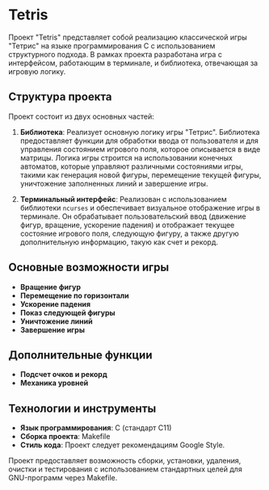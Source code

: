 # Tetris

Проект "Tetris" представляет собой реализацию классической игры "Тетрис" на языке программирования C с использованием структурного подхода. В рамках проекта разработана игра с интерфейсом, работающим в терминале, и библиотека, отвечающая за игровую логику.

## Структура проекта

Проект состоит из двух основных частей:

1. **Библиотека**: Реализует основную логику игры "Тетрис". Библиотека предоставляет функции для обработки ввода от пользователя и для управления состоянием игрового поля, которое описывается в виде матрицы. Логика игры строится на использовании конечных автоматов, которые управляют различными состояниями игры, такими как генерация новой фигуры, перемещение текущей фигуры, уничтожение заполненных линий и завершение игры.

2. **Терминальный интерфейс**: Реализован с использованием библиотеки `ncurses` и обеспечивает визуальное отображение игры в терминале. Он обрабатывает пользовательский ввод (движение фигур, вращение, ускорение падения) и отображает текущее состояние игрового поля, следующую фигуру, а также другую дополнительную информацию, такую как счет и рекорд.

## Основные возможности игры

- **Вращение фигур**
- **Перемещение по горизонтали**
- **Ускорение падения**
- **Показ следующей фигуры**
- **Уничтожение линий**
- **Завершение игры**

## Дополнительные функции

- **Подсчет очков и рекорд**
- **Механика уровней**

## Технологии и инструменты

- **Язык программирования**: C (стандарт C11)
- **Сборка проекта**: Makefile
- **Стиль кода**: Проект следует рекомендациям Google Style.

Проект предоставляет возможность сборки, установки, удаления, очистки и тестирования с использованием стандартных целей для GNU-программ через Makefile.
